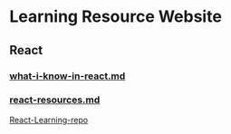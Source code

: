 # Learning Resource Website
## React
### [what-i-know-in-react.md](react-learning-docs/what-i-know-in-react.md)

### [react-resources.md](react-learning-docs/react-resources.md)

[React-Learning-repo](https://github.com/BandlaR2/React-Learning-repo)
